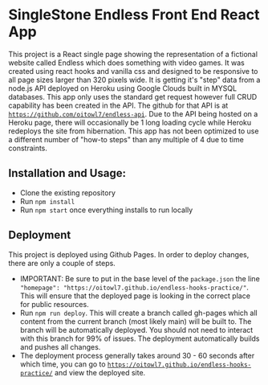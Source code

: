 # SingleStone Endless Front End React App

This project is a React single page showing the representation of a fictional website called Endless which does something with video games. It was created using react hooks and vanilla css and designed to be responsive to all page sizes larger than 320 pixels wide. It is getting it's "step" data from a node.js API deployed on Heroku using Google Clouds built in MYSQL databases. This app only uses the standard get request however full CRUD capability has been created in the API. The github for that API is at [`https://github.com/oitowl7/endless-api`](https://github.com/oitowl7/endless-api). Due to the API being hosted on a Heroku page, there will occasionally be 1 long loading cycle while Heroku redeploys the site from hibernation. This app has not been optimized to use a different number of "how-to steps" than any multiple of 4 due to time constraints.

## Installation and Usage:
* Clone the existing repository
* Run `npm install`
* Run `npm start` once everything installs to run locally

## Deployment
This project is deployed using Github Pages. In order to deploy changes, there are only a couple of steps.
* IMPORTANT: Be sure to put in the base level of the `package.json` the line `"homepage": "https://oitowl7.github.io/endless-hooks-practice/"`. This will ensure that the deployed page is looking in the correct place for public resources.
* Run `npm run deploy`. This will create a branch called gh-pages which all content from the current branch (most likely main) will be built to. The branch will be automatically deployed. You should not need to interact with this branch for 99% of issues. The deployment automatically builds and pushes all changes.
* The deployment process generally takes around 30 - 60 seconds after which time, you can go to [`https://oitowl7.github.io/endless-hooks-practice/`](https://oitowl7.github.io/endless-hooks-practice/) and view the deployed site.